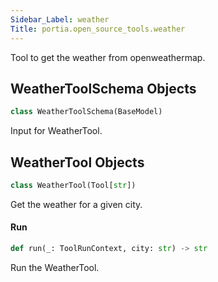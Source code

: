 ```yaml
---
Sidebar_Label: weather
Title: portia.open_source_tools.weather
---
```


Tool to get the weather from openweathermap.

## WeatherToolSchema Objects

```python
class WeatherToolSchema(BaseModel)
```

Input for WeatherTool.

## WeatherTool Objects

```python
class WeatherTool(Tool[str])
```

Get the weather for a given city.

#### Run

```python
def run(_: ToolRunContext, city: str) -> str
```

Run the WeatherTool.

